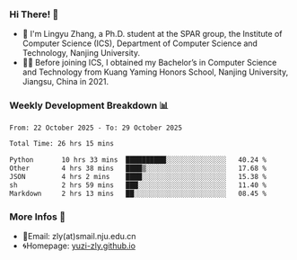 ### Hi There! 👋 
- 🐳 I'm Lingyu Zhang, a Ph.D. student at the SPAR group, the Institute of Computer Science (ICS), Department of Computer Science and Technology, Nanjing University.
- 🧑‍🎓 Before joining ICS, I obtained my Bachelor’s in Computer Science and Technology from Kuang Yaming Honors School, Nanjing University, Jiangsu, China in 2021.

### Weekly Development Breakdown :bar_chart:

<!--START_SECTION:waka-->

```txt
From: 22 October 2025 - To: 29 October 2025

Total Time: 26 hrs 15 mins

Python       10 hrs 33 mins  ██████████░░░░░░░░░░░░░░░   40.24 %
Other        4 hrs 38 mins   ████▒░░░░░░░░░░░░░░░░░░░░   17.68 %
JSON         4 hrs 2 mins    ████░░░░░░░░░░░░░░░░░░░░░   15.38 %
sh           2 hrs 59 mins   ███░░░░░░░░░░░░░░░░░░░░░░   11.40 %
Markdown     2 hrs 13 mins   ██░░░░░░░░░░░░░░░░░░░░░░░   08.45 %
```

<!--END_SECTION:waka-->

<!--
### Github Contributions :octocat:

![](https://raw.githubusercontent.com/yuzi-zly/yuzi-zly/output/github-contribution-grid-snake.svg)              
-->

### More Infos 📖

- 📧Email: zly(at)smail.nju.edu.cn
- 🌀Homepage: [yuzi-zly.github.io](https://yuzi-zly.github.io/)
